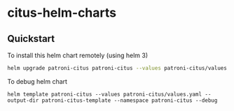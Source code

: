 # citus-helm-charts

## Quickstart

To install this helm chart remotely (using helm 3)

```bash
helm upgrade patroni-citus patroni-citus --values patroni-citus/values.yaml --namespace citus-demo --create-namespace --install --force  --debug
```
To debug helm chart
```
helm template patroni-citus --values patroni-citus/values.yaml --output-dir patroni-citus-template --namespace patroni-citus --debug
```